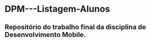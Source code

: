 # DPM---Listagem-Alunos

## Repositório do trabalho final da disciplina de Desenvolvimento Mobile. 
